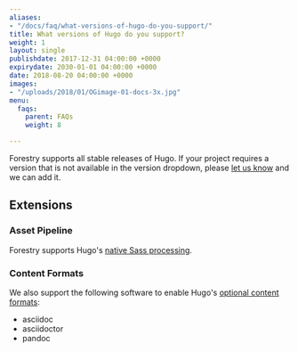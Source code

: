 ```yaml
---
aliases:
- "/docs/faq/what-versions-of-hugo-do-you-support/"
title: What versions of Hugo do you support?
weight: 1
layout: single
publishdate: 2017-12-31 04:00:00 +0000
expirydate: 2030-01-01 04:00:00 +0000
date: 2018-08-20 04:00:00 +0000
images:
- "/uploads/2018/01/OGimage-01-docs-3x.jpg"
menu:
  faqs:
    parent: FAQs
    weight: 8

---
```

Forestry supports all stable releases of Hugo. If your project requires a version that is not available in the version dropdown, please [let us know](/support/) and we can add it.

## Extensions

### Asset Pipeline

Forestry supports Hugo's [native Sass processing](https://gohugo.io/hugo-pipes/scss-sass/).

### Content Formats

We also support the following software to enable Hugo's [optional content formats](https://gohugo.io/content-management/formats/#additional-formats-through-external-helpers):

* asciidoc
* asciidoctor
* pandoc